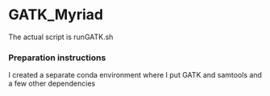 # GATK_Myriad

The actual script is runGATK.sh

### Preparation instructions
I created a separate conda environment where I put GATK and samtools and a few other dependencies


